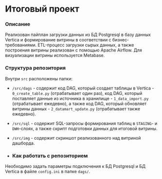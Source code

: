 # Итоговый проект

### Описание
Реализован пайплан загрузки данных из БД Postgresql в базу данных Vertica и формирование витрины в соответствии с бизнес-требованиями.
ETL-процесс загрузки сырых данных, а также построения витрины реализован с помощью Apache Airflow.  Для визуализации витрины используется Metabase.

### Структура репозитория
Внутри `src` расположены папки:
- `/src/dags` -   содержит код DAG, который создает таблицы в Vertica - `0_create_table.py` (отрабатывает один раз), код  DAG, который поставляет данные из источника в хранилище - `1_data_import.py` (отрабатывает ежедевно), а также код DAG, который обновляет витрины данных - `2_datamart_update.py` (отрабатывает также ежедевно).
- `/src/sql` - содержит SQL-запросы формирования таблиц в `STAGING`- и `DWH`-слоях, а также скрипт подготовки данных для итоговой витрины.
- `/src/img` - содержит скриншот реализованного над витриной дашборда.

- ### Как работать с репозиторием
Необходимо задать параметры подключения к БД Postgresql и БД Vertica в файле `config.ini` в папке `dags/`.

